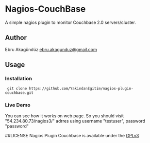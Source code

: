 # Nagios-CouchBase

A simple nagios plugin to monitor Couchbase 2.0 servers/cluster.

## Author
Ebru Akagündüz ebru.akagunduz@gmail.com

## Usage

### Installation
<pre><code> git clone https://github.com/YakindanEgitim/nagios-plugin-couchbase.git</pre></code>

### Live Demo
You can see how it works on web page. So you should visit "54.234.80.73/nagios3/" adrres using username "testuser", password "password"

##LICENSE
Nagios Plugin Couchbase is available under the [GPLv3](http://gplv3.fsf.org/)
